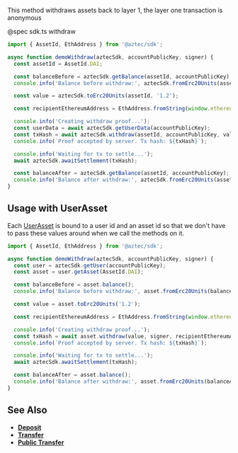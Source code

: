 This method withdraws assets back to layer 1, the layer one transaction is anonymous

@spec sdk.ts withdraw

```js
import { AssetId, EthAddress } from '@aztec/sdk';

async function demoWithdraw(aztecSdk, accountPublicKey, signer) {
  const assetId = AssetId.DAI;

  const balanceBefore = aztecSdk.getBalance(assetId, accountPublicKey);
  console.info('Balance before withdraw:', aztecSdk.fromErc20Units(assetId, balanceBefore));

  const value = aztecSdk.toErc20Units(assetId, '1.2');

  const recipientEthereumAddress = EthAddress.fromString(window.ethereum.selectedAddress);

  console.info('Creating withdraw proof...');
  const userData = await aztecSdk.getUserData(accountPublicKey);
  const txHash = await aztecSdk.withdraw(assetId, accountPublicKey, value, signer, recipientEthereumAddress);
  console.info(`Proof accepted by server. Tx hash: ${txHash}`);

  console.info('Waiting for tx to settle...');
  await aztecSdk.awaitSettlement(txHash);

  const balanceAfter = aztecSdk.getBalance(assetId, accountPublicKey);
  console.info('Balance after withdraw:', aztecSdk.fromErc20Units(assetId, balanceAfter));
}
```

## Usage with UserAsset

Each [UserAsset](/#/Types/WalletSdkUserAsset) is bound to a user id and an asset id so that we don't have to pass these values around when we call the methods on it.

```js
import { AssetId, EthAddress } from '@aztec/sdk';

async function demoWithdraw(aztecSdk, accountPublicKey, signer) {
  const user = aztecSdk.getUser(accountPublicKey);
  const asset = user.getAsset(AssetId.DAI);

  const balanceBefore = asset.balance();
  console.info('Balance before withdraw:', asset.fromErc20Units(balanceBefore));

  const value = asset.toErc20Units('1.2');

  const recipientEthereumAddress = EthAddress.fromString(window.ethereum.selectedAddress);

  console.info('Creating withdraw proof...');
  const txHash = await asset.withdraw(value, signer, recipientEthereumAddress);
  console.info(`Proof accepted by server. Tx hash: ${txHash}`);

  console.info('Waiting for tx to settle...');
  await aztecSdk.awaitSettlement(txHash);

  const balanceAfter = asset.balance();
  console.info('Balance after withdraw:', asset.fromErc20Units(balanceAfter));
}
```

## See Also

- **[Deposit](/#/ERC20%20Tokens/deposit)**
- **[Transfer](/#/ERC20%20Tokens/transfer)**
- **[Public Transfer](/#/ERC20%20Tokens/publicTransfer)**
